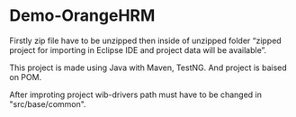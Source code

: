 # Demo-OrangeHRM
Firstly zip file have to be unzipped then inside of unzipped folder “zipped project for importing in Eclipse IDE and project data will be available”. 

This project is made using Java with Maven, TestNG. And project is baised on POM.

After improting project wib-drivers path must have to be changed in "src/base/common".

